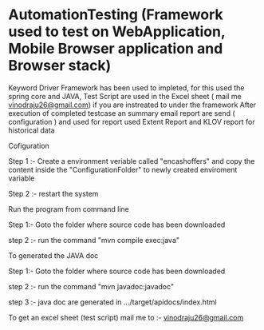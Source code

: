 # AutomationTesting (Framework used to test on WebApplication, Mobile Browser application and Browser stack)
Keyword Driver Framework has been used to impleted, for this used the spring core and JAVA, 
Test Script are used in the Excel sheet ( mail me vinodraju26@gmail.com) if you are instreated to under the framework 
After execution of completed testcase an summary email report are send ( configuration ) and used for report used Extent Report and KLOV report for historical data

Cofiguration 

Step 1 :- Create a environment veriable called "encashoffers" and copy the content inside the "ConfigurationFolder" to newly created enviroment variable

Step 2 :- restart the system

Run the program from command line 

Step 1:- Goto the folder where source code has been downloaded

step 2 :- run the command  "mvn compile exec:java"

To generated the JAVA doc 

Step 1:- Goto the folder where source code has been downloaded

step 2 :- run the command  "mvn javadoc:javadoc"

step 3 :- java doc are generated in .../target/apidocs/index.html

To get an excel sheet (test script) mail me to :- vinodraju26@gmail.com



